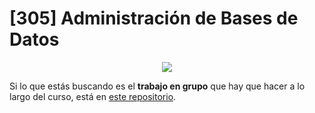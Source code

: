 # [305] Administración de Bases de Datos


<p align="center">
  <a href="#">
      <img src="https://api.visitorbadge.io/api/visitors?user=15Galan&repo=asignatura-305&label=Visitas&countColor=%2385e3ff&style=flat-square" />
   </a>
</p>

Si lo que estás buscando es el **trabajo en grupo** que hay que hacer a lo largo del curso, está en [este repositorio](https://github.com/15Galan/asignatura-305-trabajo).
